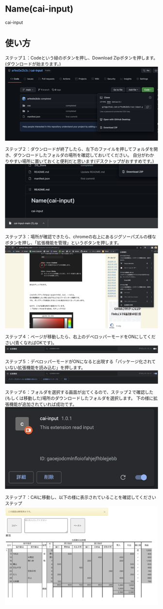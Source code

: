 # Name(cai-input)

cai-input

# 使い方
ステップ１：Codeという緑のボタンを押し、Download Zipボタンを押します。(ダウンロードが始まります。)
![step1](img/step1.png)


ステップ２：ダウンロードが終了したら、左下のファイルを押してフォルダを開き、ダウンロードしたフォルダの場所を確認しておいてください。
自分がわかりやすい場所に置いておくと便利だと思います(デスクトップがおすすめです。)
![step1](img/step1.5.png)


ステップ３：場所が確認できたら、chromeの右上にあるジグソーパズルの様なボタンを押し、「拡張機能を管理」というボタンを押します。
![step2](img/step2.png)


ステップ４：ページが移動したら、右上のデベロッパーモードをONにしてください(青くなればOKです)。
![step3](img/step3.png)


ステップ５：デベロッパーモードがONになると出現する「パッケージ化されていない拡張機能を読み込む」を押します。
![step4](img/step4.png)


ステップ６：フォルダを選択する画面が出てくるので、ステップ２で確認した(もしくは移動した)場所のダウンロードしたフォルダを選択します。
下の様に拡張機能が追加されていれば成功です。
![step5](img/step5.png)


ステップ７：CAIに移動し、以下の様に表示されていることを確認してください
ステップ
![step6](img/step6.png)
